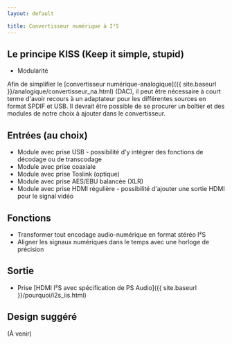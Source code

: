 ```yaml
---
layout: default

title: Convertisseur numérique à I²S
---
```


<div class="container">

## Le principe KISS (Keep it simple, stupid)

* Modularité

Afin de simplifier le
[convertisseur numérique-analogique]({{ site.baseurl }}/analogique/convertisseur_na.html)
(DAC), il peut être nécessaire à court terme d'avoir recours à un adaptateur pour les
différentes sources en format SPDIF et USB. Il devrait être possible de se procurer un
boîtier et des modules de notre choix à ajouter dans le convertisseur.

## Entrées (au choix)

* Module avec prise USB - possibilité d'y intégrer des fonctions de décodage ou de transcodage
* Module avec prise coaxiale
* Module avec prise Toslink (optique)
* Module avec prise AES/EBU balancée (XLR)
* Module avec prise HDMI régulière - possibilité d'ajouter une sortie HDMI pour le signal vidéo

## Fonctions

* Transformer tout encodage audio-numérique en format stéréo I²S
* Aligner les signaux numériques dans le temps avec une horloge de précision

## Sortie

* Prise [HDMI I²S avec spécification de PS Audio]({{ site.baseurl }}/pourquoi/i2s_iis.html)

## Design suggéré

(À venir)

</div>
